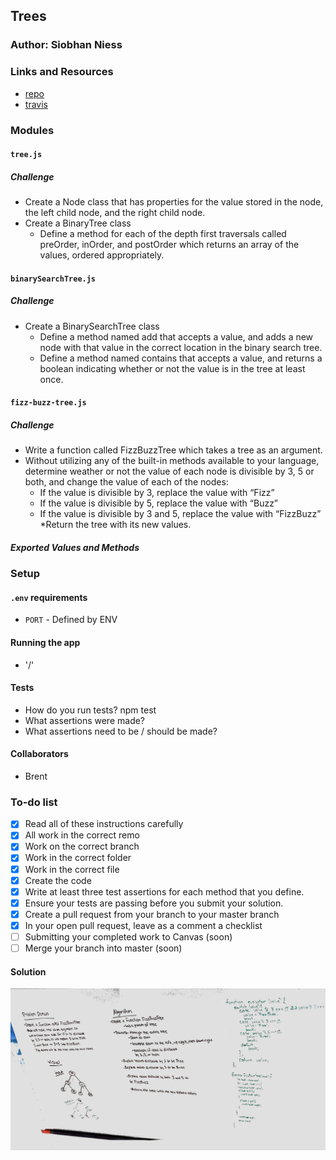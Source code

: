 ## Trees

### Author: Siobhan Niess

### Links and Resources
* [repo](https://github.com/niesssiobhan/data-structures-and-algorithms/tree/master/code-challenges/tree)
* [travis](https://travis-ci.com/niesssiobhan/data-structures-and-algorithms)

### Modules
#### `tree.js`
##### Challenge
* Create a Node class that has properties for the value stored in the node, the left child node, and the right child node.
* Create a BinaryTree class
  * Define a method for each of the depth first traversals called preOrder, inOrder, and postOrder which returns an array of the values, ordered appropriately.
#### `binarySearchTree.js`
##### Challenge 
* Create a BinarySearchTree class
  * Define a method named add that accepts a value, and adds a new node with that value in the correct location in the binary search tree.
  * Define a method named contains that accepts a value, and returns a boolean indicating whether or not the value is in the tree at least once.
#### `fizz-buzz-tree.js`
##### Challenge
* Write a function called FizzBuzzTree which takes a tree as an argument.
* Without utilizing any of the built-in methods available to your language, determine weather or not the value of each node is divisible by 3, 5 or both, and change the value of each of the nodes:
  * If the value is divisible by 3, replace the value with “Fizz”
  * If the value is divisible by 5, replace the value with “Buzz”
  * If the value is divisible by 3 and 5, replace the value with “FizzBuzz”
*Return the tree with its new values.
##### Exported Values and Methods

### Setup
#### `.env` requirements
* `PORT` - Defined by ENV

#### Running the app
* '/'

#### Tests
* How do you run tests?
npm test
* What assertions were made?
* What assertions need to be / should be made?

#### Collaborators
* Brent

### To-do list
- [x] Read all of these instructions carefully
- [x] All work in the correct remo
- [x] Work on the correct branch
- [x] Work in the correct folder
- [x] Work in the correct file
- [x] Create the code
- [x] Write at least three test assertions for each method that you define.
- [x] Ensure your tests are passing before you submit your solution.
- [x] Create a pull request from your branch to your master branch
- [x] In your open pull request, leave as a comment a checklist
- [ ] Submitting your completed work to Canvas (soon)
- [ ] Merge your branch into master (soon)

#### Solution
![Whiteboard Image for additional methods for linkedlist](./assets/fizzBuzz.jpg)